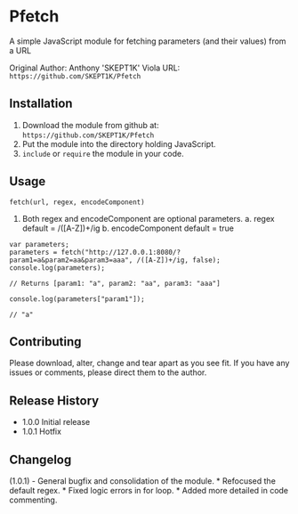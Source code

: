 Pfetch
=========

A simple JavaScript module for fetching parameters (and their values) from a URL

Original Author: Anthony 'SKEPT1K' Viola
URL: `https://github.com/SKEPT1K/Pfetch`

## Installation

1. Download the module from github at: `https://github.com/SKEPT1K/Pfetch`
2. Put the module into the directory holding JavaScript.
3. `include` or `require` the module in your code.

## Usage

`fetch(url, regex, encodeComponent)` 

1. Both regex and encodeComponent are optional parameters.
    a. regex default = /([A-Z])+/ig
    b. encodeComponent default = true

```
var parameters;
parameters = fetch("http://127.0.0.1:8080/?param1=a&param2=aa&param3=aaa", /([A-Z])+/ig, false);
console.log(parameters);

// Returns [param1: "a", param2: "aa", param3: "aaa"]

console.log(parameters["param1"]);

// "a"
```

## Contributing

Please download, alter, change and tear apart as you see fit.  If you have any issues or comments, please direct them to the author.

## Release History

* 1.0.0 Initial release
* 1.0.1 Hotfix

## Changelog

(1.0.1) - General bugfix and consolidation of the module.
    * Refocused the default regex.
    * Fixed logic errors in for loop.
    * Added more detailed in code commenting.
